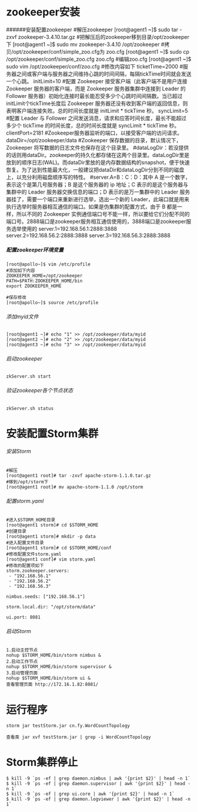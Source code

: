 # zookeeper安装

######安装配置zookeeper
	#解压zookeeper
	[root@agent1 ~]$ sudo tar -zxvf zookeeper-3.4.10.tar.gz
	#把解压后的zookeeper移到目录/opt/zookeeper下
	[root@agent1 ~]$ sudo mv zookeeper-3.4.10 /opt/zookeeper
	#拷贝/opt/zookeeper/conf/simple_zoo.cfg为 zoo.cfg
	[root@agent1 ~]$ sudo cp /opt/zookeeper/conf/simple_zoo.cfg zoo.cfg
	#编辑zoo.cfg
	[root@agent1 ~]$ sudo vim /opt/zookeeper/conf/zoo.cfg
	#修改内容如下
	ticketTime=2000 #服务器之间或客户端与服务器之间维持心跳的时间间隔，每隔tickTime时间就会发送一个心跳。
	initLimit=10 #配置 Zookeeper 接受客户端（此客户端不是用户连接 Zookeeper 服务器的客户端，而是 Zookeeper 服务器集群中连接到 Leader 的 Follower 服务器）初始化连接时最长能忍受多少个心跳时间间隔数。当已超过initLimit个tickTime长度后 Zookeeper 服务器还没有收到客户端的返回信息，则表明客户端连接失败。总的时间长度就是 initLimit * tickTime 秒。
	syncLimit=5 #配置 Leader 与 Follower 之间发送消息，请求和应答时间长度，最长不能超过多少个 tickTime 的时间长度，总的时间长度就是 syncLimit * tickTime 秒。
	clientPort=2181 #Zookeeper服务器监听的端口，以接受客户端的访问请求。
	dataDir=/opt/zookeeper/data #Zookeeper 保存数据的目录，默认情况下，Zookeeper 将写数据的日志文件也保存在这个目录里。
	#dataLogDir：若没提供的话则用dataDir。zookeeper的持久化都存储在这两个目录里。dataLogDir里是放到的顺序日志(WAL)。而dataDir里放的是内存数据结构的snapshot，便于快速恢复。为了达到性能最大化，一般建议把dataDir和dataLogDir分到不同的磁盘上，以充分利用磁盘顺序写的特性。
	#server.A=B：C：D：其中 A 是一个数字，表示这个是第几号服务器；B 是这个服务器的 ip 地址；C 表示的是这个服务器与集群中的 Leader 服务器交换信息的端口；D 表示的是万一集群中的 Leader 服务器挂了，需要一个端口来重新进行选举，选出一个新的 Leader，此端口就是用来执行选举时服务器相互通信的端口。如果是伪集群的配置方式，由于 B 都是一样，所以不同的 Zookeeper 实例通信端口号不能一样，所以要给它们分配不同的端口号。2888端口是zookeeper服务相互通信使用的，3888端口是zookeeper服务选举使用的
	server.1=192.168.56.1:2888:3888
	server.2=192.168.56.2:2888:3888
	server.3=192.168.56.3:2888:3888
	
##### 配置zookeeper环境变量
	[root@apollo~]$ vim /etc/profile
	#添加如下内容
	ZOOKEEPER_HOME=/opt/zookeeper
	PATH=$PATH:ZOOKEEPER_HOME/bin
	export ZOOKEEPER_HOME

	#保存修改
	[root@apollo~]$ source /etc/profile

###### 添加myid文件
	[root@agent1 ~]# echo "1" >> /opt/zookeeper/data/myid
	[root@agent2 ~]# echo "2" >> /opt/zookeeper/data/myid
	[root@agent3 ~]# echo "3" >> /opt/zookeeper/data/myid

###### 启动zookeeper
	zkServer.sh start
	
###### 验证zookeeper各个节点状态
	zkServer.sh status

#  安装配置Storm集群
	
###### 安装Storm
	#解压
	[root@agent1 root]# tar -zxvf apache-storm-1.1.0.tar.gz 
	#移到/opt/storm下
	[root@agent1 root]# mv apache-storm-1.1.0 /opt/storm
	
###### 配置storm.yaml
	#进入$STORM_HOME目录
	[root@agent1 storm]# cd $STORM_HOME
	#创建目录
	[root@agent1 storm]# mkdir -p data
	#进入配置文件目录
	[root@agent1 storm]# cd $STORM_HOME/conf
	#修改配置文件storm.yaml
	[root@agent1 conf]# vim storm.yaml
	#修改的配置项如下
	storm.zookeeper.servers:
     - "192.168.56.1"
     - "192.168.56.2"
     - "192.168.56.3"
	
	nimbus.seeds: ["192.168.56.1"]
	
	storm.local.dir: "/opt/storm/data"
	
	ui.port: 8081

###### 启动Storm
	1.启动主控节点
	nohup $STORM_HOME/bin/storm nimbus &
	2.启动工作节点
	nohup $STORM_HOME/bin/storm supervisor &
	3.启动管理页面
	nohup $STORM_HOME/bin/storm ui &
	查看管理页面 http://172.16.1.82:8081/
	
# 运行程序
	storm jar testStorm.jar cn.fy.WordCountTopology
	
	查看类 jar xvf testStorm.jar | grep -i WordCountTopology
	
# Storm集群停止
	$ kill -9 `ps -ef | grep daemon.nimbus | awk '{print $2}' | head -n 1`
	$ kill -9 `ps -ef | grep daemon.supervisor | awk '{print $2}' | head -n 1`
	$ kill -9 `ps -ef | grep ui.core | awk '{print $2}' | head -n 1`
	$ kill -9 `ps -ef | grep daemon.logviewer | awk '{print $2}' | head -n 1`
	

